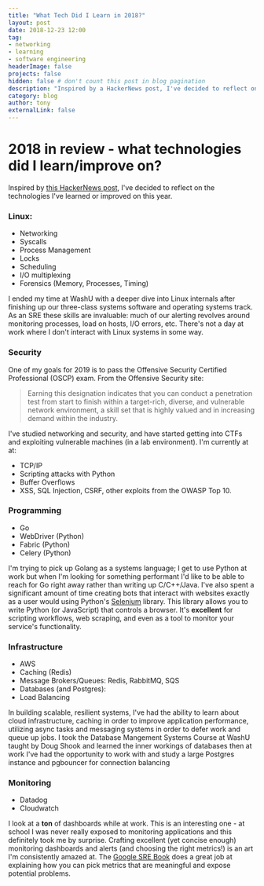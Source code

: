```yaml
---
title: "What Tech Did I Learn in 2018?"
layout: post
date: 2018-12-23 12:00
tag: 
- networking
- learning
- software engineering 
headerImage: false
projects: false
hidden: false # don't count this post in blog pagination
description: "Inspired by a HackerNews post, I've decided to reflect on the technologies I've learned or improved on this year."
category: blog
author: tony
externalLink: false
---
```


# 2018 in review - what technologies did I learn/improve on? 

Inspired by [this HackerNews post](https://news.ycombinator.com/item?id=18745763), I've decided to reflect on the technologies I've learned or improved on this year. 

### Linux: 
- Networking
- Syscalls
- Process Management
- Locks
- Scheduling
- I/O multiplexing
- Forensics (Memory, Processes, Timing)

I ended my time at WashU with a deeper dive into Linux internals after finishing up our three-class systems software and operating systems track. As an SRE these skills are invaluable: much of our alerting revolves around monitoring processes, load on hosts, I/O errors, etc. There's not a day at work where I don't interact with Linux systems in some way. 

### Security

One of my goals for 2019 is to pass the Offensive Security Certified Professional (OSCP) exam. 
From the Offensive Security site: 
>  Earning this designation indicates that you  can conduct a penetration test from start to finish within a target-rich, diverse, and vulnerable network environment, a skill set that is highly valued and in increasing demand within the industry.

I've studied networking and security, and have started getting into CTFs and exploiting vulnerable machines (in a lab environment). I'm currently at at: 

- TCP/IP
- Scripting attacks with Python
- Buffer Overflows
- XSS, SQL Injection, CSRF, other exploits from the OWASP Top 10. 


### Programming
- Go
- WebDriver (Python)
- Fabric (Python)
- Celery (Python)

I'm trying to pick up Golang as a systems language; I get to use Python at work but when I'm looking for something performant I'd like to be able to reach for Go right away rather than writing up C/C++/Java. 
I've also spent a significant amount of time creating bots that interact with websites exactly as a user would using Python's [Selenium](https://selenium-python.readthedocs.io) library. This library allows you to write Python (or JavaScript) that controls a browser. It's **excellent** for scripting workflows, web scraping, and even as a tool to monitor your service's functionality. 

### Infrastructure
- AWS
- Caching (Redis)
- Message Brokers/Queues:  Redis, RabbitMQ, SQS
- Databases (and Postgres): 
- Load Balancing

In building scalable, resilient systems, I've had the ability to learn about cloud infrastructure, caching in order to improve application performance, utilizing async tasks and messaging systems in order to defer work and queue up jobs. I took the Database Mangement Systems Course at WashU taught by Doug Shook and learned the inner workings of databases then at work I've had the opportunity to work with and study a large Postgres instance and pgbouncer for connection balancing


### Monitoring
- Datadog
- Cloudwatch

I look at a **ton** of dashboards while at work. This is an interesting one - at school I was never really exposed to monitoring applications and this definitely took me by surprise. Crafting excellent (yet concise enough) monitoring dashboards and alerts (and choosing the right metrics!) is an art I'm consistently amazed at. The [Google SRE Book](https://landing.google.com/sre/books/) does a great job at explaining how you can pick metrics that are meaningful and expose potential problems. 

